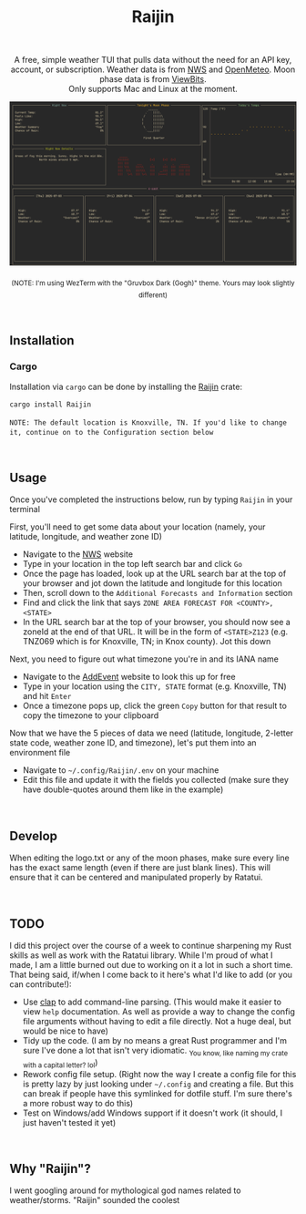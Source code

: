 <div align="center">
  <h1>Raijin</h1>

<br />

  <p>
    A free, simple weather TUI that pulls data without the need for an API key, account, or subscription. Weather data is from <a href="https://api.weather.gov/">NWS</a> and <a href="https://open-meteo.com/en/docs">OpenMeteo</a>. Moon phase data is from <a href="https://viewbits.com/docs/moon-phase-api-documentation">ViewBits</a>. <br /> Only supports Mac and Linux at the moment.
  </p>

</div>

<div align="center">
  <img src="screenshot.png" alt="A screenshot of the application"/>
  <p>
  <sub>
  (NOTE: I'm using WezTerm with the "Gruvbox Dark (Gogh)" theme. Yours may look slightly different)
  </sub>
  </p>
</div>

<br>

## Installation

### Cargo

Installation via `cargo` can be done by installing the [Raijin](https://crates.io/crates/Raijin) crate:
```bash
cargo install Raijin
```
`NOTE: The default location is Knoxville, TN. If you'd like to change it, continue on to the Configuration section below`

<br>

## Usage

Once you've completed the instructions below, run by typing `Raijin` in your terminal

First, you'll need to get some data about your location (namely, your latitude, longitude, and weather zone ID)
- Navigate to the [NWS](https://www.weather.gov/) website
- Type in your location in the top left search bar and click `Go`
- Once the page has loaded, look up at the URL search bar at the top of your browser and jot down the latitude and longitude for this location
- Then, scroll down to the `Additional Forecasts and Information` section
- Find and click the link that says `ZONE AREA FORECAST FOR <COUNTY>, <STATE>`
- In the URL search bar at the top of your browser, you should now see a zoneId at the end of that URL. It will be in the form of `<STATE>Z123` (e.g. TNZ069 which is for Knoxville, TN; in Knox county). Jot this down

Next, you need to figure out what timezone you're in and its IANA name
- Navigate to the [AddEvent](https://www.addevent.com/c/documentation/tools/time-zone-lookup) website to look this up for free
- Type in your location using the `CITY, STATE` format (e.g. Knoxville, TN) and hit `Enter`
- Once a timezone pops up, click the green `Copy` button for that result to copy the timezone to your clipboard

Now that we have the 5 pieces of data we need (latitude, longitude, 2-letter state code, weather zone ID, and timezone), let's put them into an environment file
- Navigate to `~/.config/Raijin/.env` on your machine
- Edit this file and update it with the fields you collected (make sure they have double-quotes around them like in the example)

<br>

## Develop
When editing the logo.txt or any of the moon phases, make sure every line has the exact same length (even if there are just blank lines). This will ensure that it can be centered and manipulated properly by Ratatui.

<br>

## TODO
I did this project over the course of a week to continue sharpening my Rust skills as well as work with the Ratatui library. While I'm proud of what I made, I am a little burned out due to working on it a lot in such a short time. That being said, if/when I come back to it here's what I'd like to add (or you can contribute!):

- Use [clap](https://crates.io/crates/clap) to add command-line parsing. (This would make it easier to view `help` documentation. As well as provide a way to change the config file arguments without having to edit a file directly. Not a huge deal, but would be nice to have)
- Tidy up the code. (I am by no means a great Rust programmer and I'm sure I've done a lot that isn't very idiomatic. <sub>You know, like naming my crate with a capital letter? lol</sub>)
- Rework config file setup. (Right now the way I create a config file for this is pretty lazy by just looking under `~/.config` and creating a file. But this can break if people have this symlinked for dotfile stuff. I'm sure there's a more robust way to do this)
- Test on Windows/add Windows support if it doesn't work (it should, I just haven't tested it yet)

<br>

## Why "Raijin"?
I went googling around for mythological god names related to weather/storms. "Raijin" sounded the coolest
